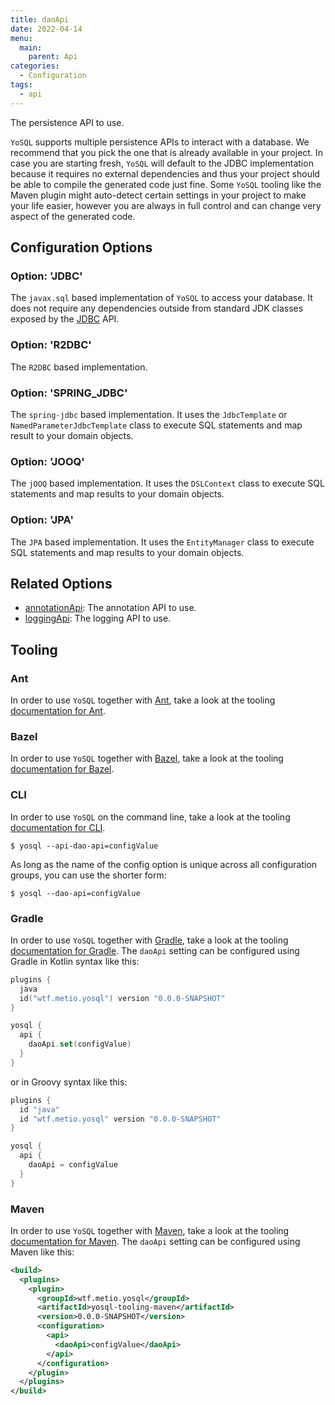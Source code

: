 ```yaml
---
title: daoApi
date: 2022-04-14
menu:
  main:
    parent: Api
categories:
  - Configuration
tags:
  - api
---
```


The persistence API to use.

`YoSQL` supports multiple persistence APIs to interact with a database. We recommend that you pick the one that is already available in your project. In case you are starting fresh, `YoSQL` will default to the JDBC implementation because it requires no external dependencies and thus your project should be able to compile the generated code just fine. Some `YoSQL` tooling like the Maven plugin might auto-detect certain settings in your project to make your life easier, however you are always in full control and can change very aspect of the generated code.

## Configuration Options

### Option: 'JDBC'

The `javax.sql` based implementation of `YoSQL` to access your database. It does not require any dependencies outside from standard JDK classes exposed by the [JDBC](https://en.wikipedia.org/wiki/Java_Database_Connectivity) API.

### Option: 'R2DBC'

The `R2DBC` based implementation.

### Option: 'SPRING_JDBC'

The `spring-jdbc` based implementation. It uses the `JdbcTemplate` or `NamedParameterJdbcTemplate` class to execute SQL statements and map result to your domain objects.

### Option: 'JOOQ'

The `jOOQ` based implementation. It uses the `DSLContext` class to execute SQL statements and map results to your domain objects.

### Option: 'JPA'

The `JPA` based implementation. It uses the `EntityManager` class to execute SQL statements and map results to your domain objects.

## Related Options

- [annotationApi](../annotationapi/): The annotation API to use.
- [loggingApi](../loggingapi/): The logging API to use.

## Tooling

### Ant

In order to use `YoSQL` together with [Ant](https://ant.apache.org/), take a look at the tooling [documentation for Ant](/tooling/ant/).

### Bazel

In order to use `YoSQL` together with [Bazel](https://bazel.build/), take a look at the tooling [documentation for Bazel](/tooling/bazel/).

### CLI

In order to use `YoSQL` on the command line, take a look at the tooling [documentation for CLI](/tooling/cli/).

```console
$ yosql --api-dao-api=configValue
```

As long as the name of the config option is unique across all configuration groups, you can use the shorter form:

```console
$ yosql --dao-api=configValue
```

### Gradle

In order to use `YoSQL` together with [Gradle](https://gradle.org/), take a look at the tooling [documentation for Gradle](/tooling/gradle/). The `daoApi` setting can be configured using Gradle in Kotlin syntax like this:

```kotlin
plugins {
  java
  id("wtf.metio.yosql") version "0.0.0-SNAPSHOT"
}

yosql {
  api {
    daoApi.set(configValue)
  }
}
```

or in Groovy syntax like this:

```groovy
plugins {
  id "java"
  id "wtf.metio.yosql" version "0.0.0-SNAPSHOT"
}

yosql {
  api {
    daoApi = configValue
  }
}
```

### Maven

In order to use `YoSQL` together with [Maven](https://maven.apache.org/), take a look at the tooling [documentation for Maven](/tooling/maven/). The `daoApi` setting can be configured using Maven like this:

```xml
<build>
  <plugins>
    <plugin>
      <groupId>wtf.metio.yosql</groupId>
      <artifactId>yosql-tooling-maven</artifactId>
      <version>0.0.0-SNAPSHOT</version>
      <configuration>
        <api>
          <daoApi>configValue</daoApi>
        </api>
      </configuration>
    </plugin>
  </plugins>
</build>
```
